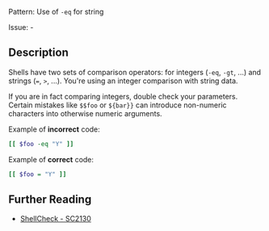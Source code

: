 Pattern: Use of `-eq` for string

Issue: -

## Description

Shells have two sets of comparison operators: for integers (`-eq`, `-gt`, ...) and strings (`=`, `>`, ...). You're using an integer comparison with string data.

If you are in fact comparing integers, double check your parameters. Certain mistakes like `$$foo` or `${bar}}` can introduce non-numeric characters into otherwise numeric arguments.

Example of **incorrect** code:

```sh
[[ $foo -eq "Y" ]]
```

Example of **correct** code:

```sh
[[ $foo = "Y" ]]
```

## Further Reading

* [ShellCheck - SC2130](https://github.com/koalaman/shellcheck/wiki/SC2130)
